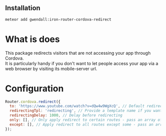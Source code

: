 Installation  
------------

``` sh
meteor add gwendall:iron-router-cordova-redirect
```

What is does
============

This package redirects visitors that are not accessing your app through Cordova.  
It is particularly handy if you don't want to let people access your app via a web browser by visiting its mobile-server url.

Configuration
=======

``` javascript
Router.cordova.redirect({
  to: 'https://www.youtube.com/watch?v=dQw4w9WgXcQ', // Default redirect URL
  redirectingTpl: 'redirecting', // Provide a template name if you want to temporarily render it before redirecting
  redirectingDelay: 1000, // Delay before redirecting
  only: [], // Only apply redirect to certain routes - pass an array of route names
  except: [], // Apply redirect to all routes except some - pass an array of route names
});
```
